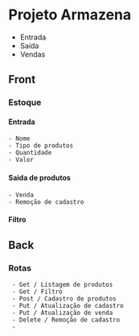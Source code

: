 # Projeto Armazena

- Entrada 
- Saída
- Vendas


## Front

### Estoque

#### Entrada

    - Nome
    - Tipo de produtos
    - Quantidade
    - Valor

#### Saida de produtos

    - Venda
    - Remoção de cadastro
    
#### Filtro

## Back

### Rotas
     - Get / Listagem de produtos
     - Get / Filtro
     - Post / Cadastro de produtos
     - Put / Atualização de cadastro
     - Put / Atualização de venda
     - Delete / Remoção de cadastro
     - 
